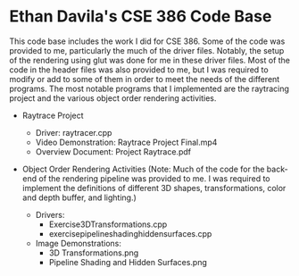 # Ethan Davila's CSE 386 Code Base
This code base includes the work I did for CSE 386. Some of the code was provided to me, particularly the much of the driver files. Notably, the setup of the rendering using glut was done for me in these driver files. Most of the code in the header files was also provided to me, but I was required to modify or add to some of them in order to meet the needs of the different programs. The most notable programs that I implemented are the raytracing project and the various object order rendering activities.

- Raytrace Project
  - Driver: raytracer.cpp
  - Video Demonstration: Raytrace Project Final.mp4
  - Overview Document: Project Raytrace.pdf

- Object Order Rendering Activities (Note: Much of the code for the back-end of the rendering pipeline was provided to me. I was required to implement the definitions of different 3D shapes, transformations, color and depth buffer, and lighting.)
  - Drivers:
    - Exercise3DTransformations.cpp
    - exercisepipelineshadinghiddensurfaces.cpp
  - Image Demonstrations:
    - 3D Transformations.png
    - Pipeline Shading and Hidden Surfaces.png
